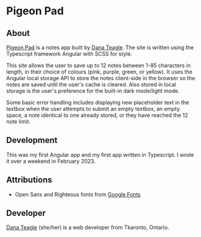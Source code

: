 # Pigeon Pad

## About

[Pigeon Pad](https://pigeon-pad.netlify.app) is a notes app built by [Dana Teagle](https://danateagle.com). The site is written using the Typescript framework Angular with SCSS for style.

This site allows the user to save up to 12 notes between 1-85 characters in length, in their choice of colours (pink, purple, green, or yellow). It uses the Angular local storage API to store the notes client-side in the browser so the notes are saved until the user's cache is cleared. Also stored in local storage is the user's preference for the built-in dark mode/light mode.

Some basic error handling includes displaying new placeholder text in the textbox when the user attempts to submit an empty textbox, an empty space, a note identical to one already stored, or they have reached the 12 note limit.

## Development

This was my first Angular app and my first app written in Typescript. I wrote it over a weekend in February 2023.

## Attributions

- Open Sans and Righteous fonts from [Google Fonts](https://fonts.google.com/)

## Developer

[Dana Teagle](https://danateagle.com) (she/her) is a web developer from Tkaronto, Ontario.
